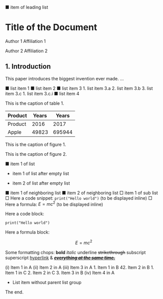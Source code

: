 ■ item of leading list

# Title of the Document

Author 1
Affiliation 1

Author 2
Affiliation 2

## 1. Introduction

This paper introduces the biggest invention ever made. ...

■ list item 1
■ list item 2
■ list item 3
    1. list item 3.a
    2. list item 3.b
    3. list item 3.c
        1. list item 3.c.i
■ list item 4

This is the caption of table 1.

| Product   |   Years |   Years |
|-----------|---------|---------|
| Product   |    2016 |    2017 |
| Apple     |   49823 |  695944 |

This is the caption of figure 1.

<!-- image -->

This is the caption of figure 2.

<!-- image -->

■ item 1 of list

* item 1 of list after empty list
- item 2 of list after empty list

■ item 1 of neighboring list
■ item 2 of neighboring list
    □ item 1 of sub list
    □ Here a code snippet: `print("Hello world")` (to be displayed inline)
    □ Here a formula: $E=mc^2$ (to be displayed inline)

Here a code block:

```
print("Hello world")
```

Here a formula block:

$$E=mc^2$$

<!-- missing-key-value-item -->

<!-- missing-form-item -->

Some formatting chops: **bold** *italic* underline ~~strikethrough~~ subscript superscript [hyperlink](.) &amp; [~~***everything at the same time.***~~](https://github.com/DS4SD/docling)

(i) Item 1 in A
(ii) Item 2 in A
(iii) Item 3 in A
    1. Item 1 in B
    42. Item 2 in B
        1. Item 1 in C
        2. Item 2 in C
    3. Item 3 in B
(iv) Item 4 in A

- List item without parent list group

The end.
